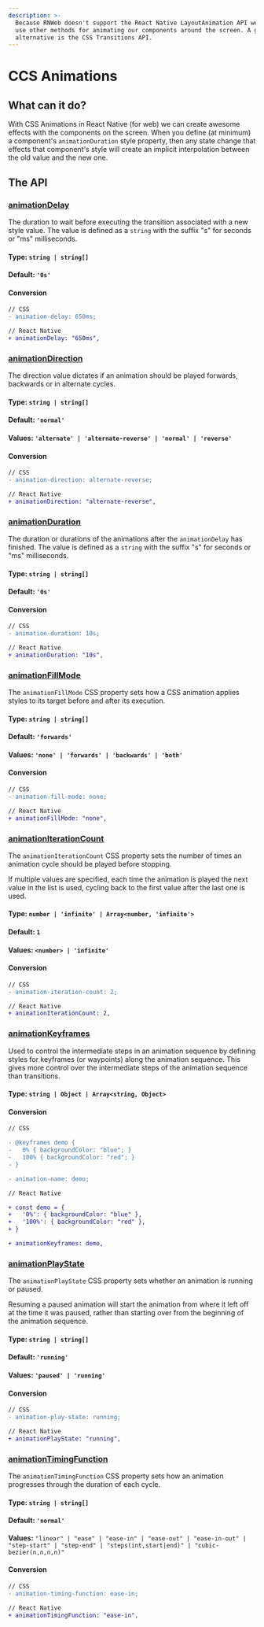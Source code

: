 ```yaml
---
description: >-
  Because RNWeb doesn't support the React Native LayoutAnimation API we need to
  use other methods for animating our components around the screen. A good
  alternative is the CSS Transitions API.
---
```


# CCS Animations

## What can it do?

With CSS Animations in React Native (for web) we can create awesome effects with the components on the screen. When you define (at minimum) a component's `animationDuration` style property, then any state change that effects that component's style will create an implicit interpolation between the old value and the new one.

## The API

### [animationDelay](https://developer.mozilla.org/en-US/docs/Web/CSS/animation-delay)

The duration to wait before executing the transition associated with a new style value. The value is defined as a `string` with the suffix "s" for seconds or "ms" milliseconds.

#### **Type:** `string | string[]`

#### **Default:** `'0s'`

#### Conversion

```diff
// CSS
- animation-delay: 650ms;

// React Native
+ animationDelay: "650ms",
```

### [animationDirection](https://developer.mozilla.org/en-US/docs/Web/CSS/animation-direction)

The direction value dictates if an animation should be played forwards, backwards or in alternate cycles.

#### **Type:** `string | string[]`

#### **Default:** `'normal'`

#### **Values:** `'alternate' | 'alternate-reverse' | 'normal' | 'reverse'`

#### Conversion

```diff
// CSS
- animation-direction: alternate-reverse;

// React Native
+ animationDirection: "alternate-reverse",
```

### [animationDuration](https://developer.mozilla.org/en-US/docs/Web/CSS/animation-duration)

The duration or durations of the animations after the `animationDelay` has finished. The value is defined as a `string` with the suffix "s" for seconds or "ms" milliseconds.

#### **Type:** `string | string[]`

#### **Default:** `'0s'`

#### Conversion

```diff
// CSS
- animation-duration: 10s;

// React Native
+ animationDuration: "10s",
```

### [animationFillMode](https://developer.mozilla.org/en-US/docs/Web/CSS/animation-fill-mode)

The `animationFillMode` CSS property sets how a CSS animation applies styles to its target before and after its execution.

#### **Type:** `string | string[]`

#### **Default:** `'forwards'`

#### **Values:** `'none' | 'forwards' | 'backwards' | 'both'`

#### Conversion

```diff
// CSS
- animation-fill-mode: none;

// React Native
+ animationFillMode: "none",
```

### [animationIterationCount](https://developer.mozilla.org/en-US/docs/Web/CSS/animation-iteration-count)

The `animationIterationCount` CSS property sets the number of times an animation cycle should be played before stopping.

If multiple values are specified, each time the animation is played the next value in the list is used, cycling back to the first value after the last one is used.

#### **Type:** `number | 'infinite' | Array<number, 'infinite'>`

#### **Default:** `1`

#### **Values:** `<number> | 'infinite'`

#### Conversion

```diff
// CSS
- animation-iteration-count: 2;

// React Native
+ animationIterationCount: 2,
```

### [animationKeyframes](https://developer.mozilla.org/en-US/docs/Web/CSS/animation-key-frames)

Used to control the intermediate steps in an animation sequence by defining styles for keyframes (or waypoints) along the animation sequence. This gives more control over the intermediate steps of the animation sequence than transitions.

#### **Type:** `string | Object | Array<string, Object>`

#### Conversion

```diff
// CSS

- @keyframes demo {
-   0% { backgroundColor: "blue"; }
-   100% { backgroundColor: "red"; }
- }

- animation-name: demo;

// React Native

+ const demo = {
+   '0%': { backgroundColor: "blue" },
+   '100%': { backgroundColor: "red" },
+ }

+ animationKeyframes: demo,
```

### [animationPlayState](https://developer.mozilla.org/en-US/docs/Web/CSS/animation-play-state)

The `animationPlayState` CSS property sets whether an animation is running or paused.

Resuming a paused animation will start the animation from where it left off at the time it was paused, rather than starting over from the beginning of the animation sequence.

#### **Type:** `string | string[]`

#### **Default:** `'running'`

#### **Values:** `'paused' | 'running'`

#### Conversion

```diff
// CSS
- animation-play-state: running;

// React Native
+ animationPlayState: "running",
```

### [animationTimingFunction](https://developer.mozilla.org/en-US/docs/Web/CSS/animation-timing-function)

The `animationTimingFunction` CSS property sets how an animation progresses through the duration of each cycle.

#### **Type:** `string | string[]`

#### **Default:** `'normal'`

**Values:** `"linear" | "ease" | "ease-in" | "ease-out" | "ease-in-out" | "step-start" | "step-end" | "steps(int,start|end)" | "cubic-bezier(n,n,n,n)"`

#### Conversion

```diff
// CSS
- animation-timing-function: ease-in;

// React Native
+ animationTimingFunction: "ease-in",
```
